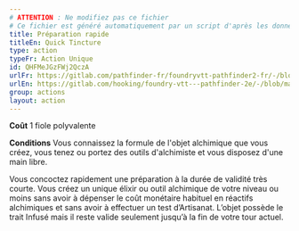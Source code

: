 ```yaml
---
# ATTENTION : Ne modifiez pas ce fichier
# Ce fichier est généré automatiquement par un script d'après les données du module Foundry VTT officiel et de sa traduction
title: Préparation rapide
titleEn: Quick Tincture
type: action
typeFr: Action Unique
id: QHFMeJGzFWj2QczA
urlFr: https://gitlab.com/pathfinder-fr/foundryvtt-pathfinder2-fr/-/blob/master/data/actions/QHFMeJGzFWj2QczA.htm
urlEn: https://gitlab.com/hooking/foundry-vtt---pathfinder-2e/-/blob/master/packs/data/actions.db/quick-tincture.json
group: actions
layout: action
---
```

**Coût** 1 fiole polyvalente

**Conditions** Vous connaissez la formule de l'objet alchimique que vous créez, vous tenez ou portez des outils d'alchimiste et vous disposez d'une main libre.

Vous concoctez rapidement une préparation à la durée de validité très courte. Vous créez un unique élixir ou outil alchimique de votre niveau ou moins sans avoir à dépenser le coût monétaire habituel en réactifs alchimiques et sans avoir à effectuer un test d’Artisanat. L’objet possède le trait Infusé mais il reste valide seulement jusqu’à la fin de votre tour actuel.


